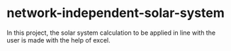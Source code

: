 # network-independent-solar-system
In this project, the solar system calculation to be applied in line with the user is made with the help of excel.

